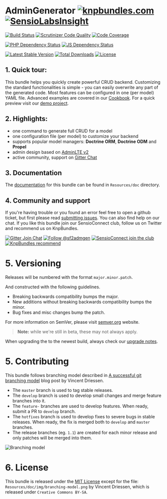 # AdminGenerator [![knpbundles.com](http://knpbundles.com/symfony2admingenerator/GeneratorBundle/badge-short)](http://knpbundles.com/symfony2admingenerator/GeneratorBundle) [![SensioLabsInsight](https://insight.sensiolabs.com/projects/e8ee4e4c-d8fb-4354-96c3-8971dce11201/small.png)](https://insight.sensiolabs.com/projects/e8ee4e4c-d8fb-4354-96c3-8971dce11201)

[![Build Status](https://scrutinizer-ci.com/g/symfony2admingenerator/GeneratorBundle/badges/build.png?b=master)](https://scrutinizer-ci.com/g/symfony2admingenerator/GeneratorBundle/build-status/master)
[![Scrutinizer Code Quality](https://scrutinizer-ci.com/g/symfony2admingenerator/GeneratorBundle/badges/quality-score.png?b=master)](https://scrutinizer-ci.com/g/symfony2admingenerator/GeneratorBundle/?branch=master)
[![Code Coverage](https://scrutinizer-ci.com/g/symfony2admingenerator/GeneratorBundle/badges/coverage.png?b=master)](https://scrutinizer-ci.com/g/symfony2admingenerator/GeneratorBundle/?branch=master)

[![PHP Dependency Status](https://www.versioneye.com/user/projects/548f1209dd709d811f0001c3/badge.svg?style=flat)](https://www.versioneye.com/user/projects/548f1209dd709d811f0001c3)
[![JS Dependency Status](https://www.versioneye.com/user/projects/548f1202dd709d6dbd000118/badge.svg?style=flat)](https://www.versioneye.com/user/projects/548f1202dd709d6dbd000118) 

[![Latest Stable Version](https://poser.pugx.org/symfony2admingenerator/generator-bundle/v/stable.png)](https://packagist.org/packages/symfony2admingenerator/generator-bundle)
[![Total Downloads](https://poser.pugx.org/symfony2admingenerator/generator-bundle/downloads.png)](https://packagist.org/packages/symfony2admingenerator/generator-bundle)
[![License](https://poser.pugx.org/symfony2admingenerator/generator-bundle/license.png)](https://packagist.org/packages/symfony2admingenerator/generator-bundle)

## 1. Quick tour:

This bundle helps you quickly create powerful CRUD backend. Customizing the standard functionalities is simple - you can easily overwrite any part of the generated code. Most features can be configured in one (per model) YAML file. Advanced examples are covered in our [Cookbook][cookbook]. For a quick preview visit our [demo project][s2a-demo].

## 2. Highlights:

* one command to generate full CRUD for a model
* one configuration file (per model) to customize your backend
* supports popular model managers: **Doctrine ORM**, **Doctrine ODM** and **Propel**
* admin design based on [AdminLTE v2](https://github.com/almasaeed2010/AdminLTE)
* active community, support on [Gitter Chat][gitter-chat]

## 3. Documentation

The [documentation][documentation] for this bundle can be found in `Resources/doc` directory. 

## 4. Community and support

If you're having trouble or you found an error feel free to open a github ticket, but first please read [submitting issues][submitting-issues].
You can also find help on our chat. If you like this bundle join our SensioConnect club, follow us on Twitter and recommend us on KnpBundles.

[![Gitter Join Chat](http://img.shields.io/badge/Gitter-join%20chat-1dce73.svg)](https://gitter.im/symfony2admingenerator/GeneratorBundle?utm_source=badge&utm_medium=badge&utm_campaign=pr-badge&utm_content=badge)
[![Follow @sf2admgen](http://img.shields.io/badge/Twitter-follow-55acee.svg)](https://twitter.com/intent/follow?screen_name=sf2admgen)
[![SensioConnect join the club](http://img.shields.io/badge/SensioConnect-join%20the%20club-82e83e.svg)](https://connect.sensiolabs.com/c/symfony2admingenerator/apply-membership)
[![KnpBundles recommend](https://img.shields.io/badge/KnpBundles-recommend-8DCAF8.svg)](http://knpbundles.com/symfony2admingenerator/GeneratorBundle/change-usage-status)

# 5. Versioning

Releases will be numbered with the format `major.minor.patch`.

And constructed with the following guidelines.

* Breaking backwards compatibility bumps the major.
* New additions without breaking backwards compatibility bumps the minor.
* Bug fixes and misc changes bump the patch.

For more information on SemVer, please visit [semver.org][semver] website.

> **Note:** while we're still in beta, these may not always apply.

When upgrading the to the newest build, always check our [upgrade notes][upgrade-notes].

# 5. Contributing

This bundle follows branching model described in [A successful git branching model][branching-model-post] blog post by Vincent Driessen.

* The `master` branch is used to tag stable releases.
* The `develop` branch is used to develop small changes and merge feature branches into it.
* The `feature-` branches are used to develop features. When ready, submit a PR to `develop` branch.
* The `hotfixes` branch is used to develop fixes to severe bugs in stable releases. When ready, the fix is merged both to `develop` and `master` branches.
* The release branches (eg. `1.1`) are created for each minor release and only patches will be merged into them.

![Branching model](https://github.com/symfony2admingenerator/FormBundle/raw/master/Resources/doc/img/branching-model.png)

# 6. License

This bundle is released under the [MIT License](LICENSE) except for the file: `Resources/doc/img/branching-model.png` by Vincent Driessen, which is released under `Creative Commons BY-SA`.

[cookbook]: https://github.com/symfony2admingenerator/GeneratorBundle/blob/master/Resources/doc/cookbook.md
[documentation]: https://github.com/symfony2admingenerator/GeneratorBundle/blob/master/Resources/doc/documentation.md
[submitting-issues]: https://github.com/symfony2admingenerator/GeneratorBundle/blob/master/Resources/doc/support-and-contribution/submitting-issues.md
[gitter-chat]: https://gitter.im/symfony2admingenerator/GeneratorBundle
[s2a-demo]: https://github.com/symfony2admingenerator/symfony2-admingenerator-demo-edition
[semver]: http://semver.org
[branching-model-post]: http://nvie.com/posts/a-successful-git-branching-model/
[upgrade-notes]:  https://github.com/symfony2admingenerator/GeneratorBundle/blob/master/UPGRADE.md